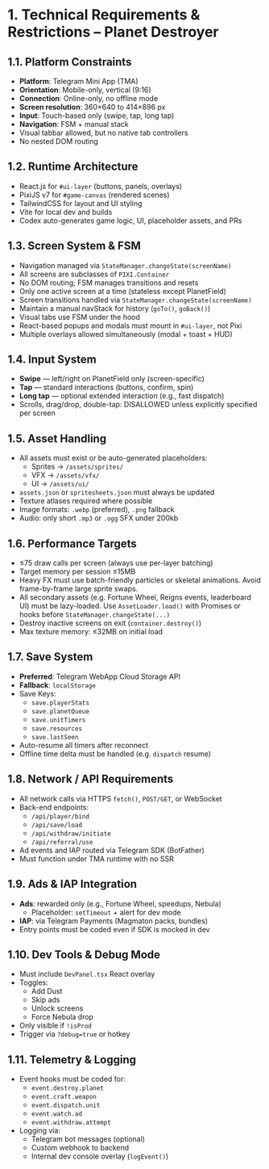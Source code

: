 # 1. Technical Requirements & Restrictions – Planet Destroyer

## 1.1. Platform Constraints
- **Platform**: Telegram Mini App (TMA)
- **Orientation**: Mobile-only, vertical (9:16)
- **Connection**: Online-only, no offline mode
- **Screen resolution**: 360×640 to 414×896 px
- **Input**: Touch-based only (swipe, tap, long tap)
- **Navigation**: FSM + manual stack
- Visual tabbar allowed, but no native tab controllers
- No nested DOM routing

## 1.2. Runtime Architecture
- React.js for `#ui-layer` (buttons, panels, overlays)
- PixiJS v7 for `#game-canvas` (rendered scenes)
- TailwindCSS for layout and UI styling
- Vite for local dev and builds
- Codex auto-generates game logic, UI, placeholder assets, and PRs

## 1.3. Screen System & FSM
- Navigation managed via `StateManager.changeState(screenName)`
- All screens are subclasses of `PIXI.Container`
- No DOM routing; FSM manages transitions and resets
- Only one active screen at a time (stateless except PlanetField)
- Screen transitions handled via `StateManager.changeState(screenName)`
- Maintain a manual navStack for history (`goTo()`, `goBack()`)
- Visual tabs use FSM under the hood
- React-based popups and modals must mount in `#ui-layer`, not Pixi
- Multiple overlays allowed simultaneously (modal + toast + HUD)

## 1.4. Input System
- **Swipe** — left/right on PlanetField only (screen-specific)
- **Tap** — standard interactions (buttons, confirm, spin)
- **Long tap** — optional extended interaction (e.g., fast dispatch)
- Scrolls, drag/drop, double-tap: DISALLOWED unless explicitly specified per screen

## 1.5. Asset Handling
- All assets must exist or be auto-generated placeholders:
  - Sprites → `/assets/sprites/`
  - VFX → `/assets/vfx/`
  - UI → `/assets/ui/`
- `assets.json` or `spritesheets.json` must always be updated
- Texture atlases required where possible
- Image formats: `.webp` (preferred), `.png` fallback
- Audio: only short `.mp3` or `.ogg` SFX under 200kb

## 1.6. Performance Targets
- ≤75 draw calls per screen (always use per-layer batching)
- Target memory per session ≤15MB
- Heavy FX must use batch-friendly particles or skeletal animations. Avoid frame-by-frame large sprite swaps.
- All secondary assets (e.g. Fortune Wheel, Reigns events, leaderboard UI) must be lazy-loaded. Use `AssetLoader.load()` with Promises or hooks before `StateManager.changeState(...)`
- Destroy inactive screens on exit (`container.destroy()`)
- Max texture memory: ≤32MB on initial load

## 1.7. Save System
- **Preferred**: Telegram WebApp Cloud Storage API
- **Fallback**: `localStorage`
- Save Keys:
  - `save.playerStats`
  - `save.planetQueue`
  - `save.unitTimers`
  - `save.resources`
  - `save.lastSeen`
- Auto-resume all timers after reconnect
- Offline time delta must be handled (e.g. `dispatch` resume)

## 1.8. Network / API Requirements
- All network calls via HTTPS `fetch()`, `POST/GET`, or WebSocket
- Back-end endpoints:
  - `/api/player/bind`
  - `/api/save/load`
  - `/api/withdraw/initiate`
  - `/api/referral/use`
- Ad events and IAP routed via Telegram SDK (BotFather)
- Must function under TMA runtime with no SSR

## 1.9. Ads & IAP Integration
- **Ads**: rewarded only (e.g., Fortune Wheel, speedups, Nebula)
  - Placeholder: `setTimeout` + alert for dev mode
- **IAP**: via Telegram Payments (Magmaton packs, bundles)
- Entry points must be coded even if SDK is mocked in dev

## 1.10. Dev Tools & Debug Mode
- Must include `DevPanel.tsx` React overlay
- Toggles:
  - Add Dust
  - Skip ads
  - Unlock screens
  - Force Nebula drop
- Only visible if `!isProd`
- Trigger via `?debug=true` or hotkey

## 1.11. Telemetry & Logging
- Event hooks must be coded for:
  - `event.destroy.planet`
  - `event.craft.weapon`
  - `event.dispatch.unit`
  - `event.watch.ad`
  - `event.withdraw.attempt`
- Logging via:
  - Telegram bot messages (optional)
  - Custom webhook to backend
  - Internal dev console overlay (`logEvent()`)
